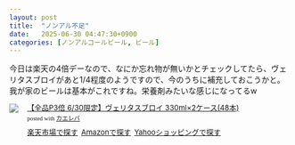 ```yaml
---
layout: post
title:  "ノンアル不足"
date:   2025-06-30 04:47:30+0900
categories: [ノンアルコールビール, ビール]
---
```

今日は楽天の4倍デーなので、なにか忘れ物が無いかとチェックしてたら、ヴェリタスブロイがあと1/4程度のようですので、今のうちに補充しておこうかと。
我が家のビールは基本がこれですね。栄養剤みたいな感じになってるw

<div class="kaerebalink-box" style="text-align:left;padding-bottom:20px;font-size:small;zoom: 1;overflow: hidden;"><div class="kaerebalink-image" style="float:left;margin:0 15px 10px 0;"><a href="//af.moshimo.com/af/c/click?a_id=920706&p_id=54&pc_id=54&pl_id=616&s_v=b5Rz2P0601xu&url=https%3A%2F%2Fitem.rakuten.co.jp%2Flikaman%2F914180-48%2F%3Frafcid%3Dwsc_i_is_1087413314923222742" target="_blank" ><img src="https://thumbnail.image.rakuten.co.jp/@0_mall/likaman/cabinet/rakuten52/914180-48_500_1.jpg?_ex=320x320" style="border: none;" /></a><img src="//i.moshimo.com/af/i/impression?a_id=920706&p_id=54&pc_id=54&pl_id=616" width="1" height="1" style="border:none;"></div><div class="kaerebalink-info" style="line-height:120%;zoom: 1;overflow: hidden;"><div class="kaerebalink-name" style="margin-bottom:10px;line-height:120%"><a href="//af.moshimo.com/af/c/click?a_id=920706&p_id=54&pc_id=54&pl_id=616&s_v=b5Rz2P0601xu&url=https%3A%2F%2Fitem.rakuten.co.jp%2Flikaman%2F914180-48%2F%3Frafcid%3Dwsc_i_is_1087413314923222742" target="_blank" >【全品P3倍 6/30限定】ヴェリタスブロイ 330ml×2ケース(48本)</a><img src="//i.moshimo.com/af/i/impression?a_id=920706&p_id=54&pc_id=54&pl_id=616" width="1" height="1" style="border:none;"><div class="kaerebalink-powered-date" style="font-size:8pt;margin-top:5px;font-family:verdana;line-height:120%">posted with <a href="https://kaereba.com" rel="nofollow" target="_blank">カエレバ</a></div></div><div class="kaerebalink-detail" style="margin-bottom:5px;"></div><div class="kaerebalink-link1" style="margin-top:10px;"><div class="shoplinkrakuten" style="display:inline;margin-right:5px"><a href="//af.moshimo.com/af/c/click?a_id=920706&p_id=54&pc_id=54&pl_id=616&s_v=b5Rz2P0601xu&url=https%3A%2F%2Fsearch.rakuten.co.jp%2Fsearch%2Fmall%2F%25E3%2583%25B4%25E3%2582%25A7%25E3%2583%25AA%25E3%2582%25BF%25E3%2582%25B9%25E3%2583%2596%25E3%2583%25AD%25E3%2582%25A4%252048%25E7%25BC%25B6%2F-%2Ff.1-p.1-s.1-sf.0-st.A-v.2%3Fx%3D0" target="_blank" >楽天市場で探す</a><img src="//i.moshimo.com/af/i/impression?a_id=920706&p_id=54&pc_id=54&pl_id=616" width="1" height="1" style="border:none;"></div><div class="shoplinkamazon" style="display:inline;margin-right:5px"><a href="//af.moshimo.com/af/c/click?a_id=920708&p_id=170&pc_id=185&pl_id=4062&s_v=b5Rz2P0601xu&url=https%3A%2F%2Fwww.amazon.co.jp%2Fgp%2Fsearch%3Fkeywords%3D%25E3%2583%25B4%25E3%2582%25A7%25E3%2583%25AA%25E3%2582%25BF%25E3%2582%25B9%25E3%2583%2596%25E3%2583%25AD%25E3%2582%25A4%252048%25E7%25BC%25B6%26__mk_ja_JP%3D%25E3%2582%25AB%25E3%2582%25BF%25E3%2582%25AB%25E3%2583%258A" target="_blank" >Amazonで探す</a><img src="//i.moshimo.com/af/i/impression?a_id=920708&p_id=170&pc_id=185&pl_id=4062" width="1" height="1" style="border:none;"></div><div class="shoplinkyahoo" style="display:inline;margin-right:5px"><a href="//af.moshimo.com/af/c/click?a_id=4986064&p_id=1225&pc_id=1925&pl_id=18502&s_v=b5Rz2P0601xu&url=http%3A%2F%2Fsearch.shopping.yahoo.co.jp%2Fsearch%3Fp%3D%25E3%2583%25B4%25E3%2582%25A7%25E3%2583%25AA%25E3%2582%25BF%25E3%2582%25B9%25E3%2583%2596%25E3%2583%25AD%25E3%2582%25A4%252048%25E7%25BC%25B6" target="_blank" >Yahooショッピングで探す</a><img src="//i.moshimo.com/af/i/impression?a_id=4986064&p_id=1225&pc_id=1925&pl_id=18502" width="1" height="1" style="border:none;"></div></div></div><div class="booklink-footer" style="clear: left"></div></div>
